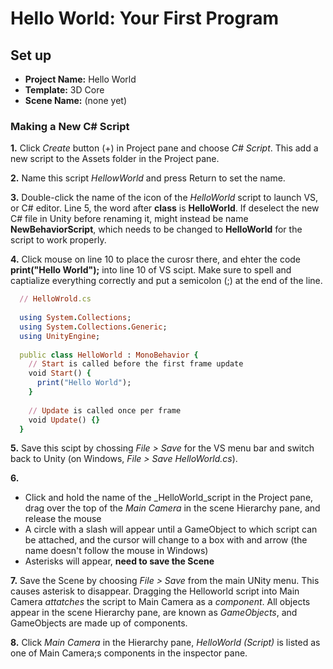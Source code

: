 Hello World: Your First Program
==================================

## Set up
* __Project Name:__ Hello World
* __Template:__ 3D Core
* __Scene Name:__ (none yet)

### Making a New C# Script
__1.__ Click _Create_ button (+) in Project pane and choose _C# Script_. This add a new script to the Assets folder in the Project pane.

__2.__ Name this script _HellowWorld_ and press Return to set the name.

__3.__ Double-click the name of the icon of the _HelloWorld_ script to launch VS, or C# editor. Line 5, the word after __class__ is __HelloWorld__. If deselect the new C# file in Unity before renaming it, might instead be name __NewBehaviorScript__, which needs to be changed to __HelloWorld__ for the script to work properly.

__4.__ Click mouse on line 10 to place the curosr there, and ehter the code __print("Hello World");__ into line 10 of VS scipt. Make sure to spell and captialize everything correctly and put a semicolon (;) at the end of the line.

```ruby
  // HelloWrold.cs
  
  using System.Collections;
  using System.Collections.Generic;
  using UnityEngine;
  
  public class HelloWorld : MonoBehavior {
    // Start is called before the first frame update
    void Start() {
      print("Hello World");
    }
  
    // Update is called once per frame
    void Update() {}
  }
```

__5.__ Save this scipt by chossing _File > Save_ for the VS menu bar and switch back to Unity (on Windows, _File > Save HelloWorld.cs_).

__6.__ 
* Click and hold the name of the _HelloWorld_script in the Project pane, drag over the top of the _Main Camera_ in the scene Hierarchy pane, and release the mouse
* A circle with a slash will appear until a GameObject to which script can be attached, and the cursor will change to a box with and arrow (the name doesn't follow the mouse in Windows)
* Asterisks will appear, __need to save the Scene__

__7.__ Save the Scene by choosing _File > Save_ from the main UNity menu. This causes asterisk to disappear. Dragging the Helloworld script into Main Camera _attatches_ the script to Main Camera as a _component_. All objects appear in the scene Hierarchy pane, are known as _GameObjects_, and GameObjects are made up of components.

__8.__ Click _Main Camera_ in the Hierarchy pane, _HelloWorld (Script)_ is listed as one of Main Camera;s components in the inspector pane.
